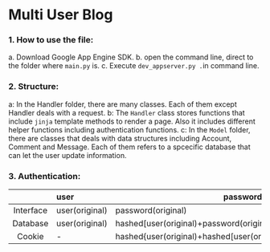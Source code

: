 # Multi User Blog

### 1. How to use the file:

  a. Download Google App Engine SDK.
  b. open the command line, direct to the folder where `main.py` is.
  c. Execute `dev_appserver.py .`in command line.

### 2. Structure:

  a: In the Handler folder, there are many classes. Each of them except Handler deals with a request.
  b: The `Handler` class stores functions that include `jinja` template methods to render a page. Also it includes different helper functions including authentication functions.
  c: In the `Model` folder, there are classes that deals with data structures including Account, Comment and Message. Each of them refers to a spcecific database that can let the user update information.

### 3. Authentication:



|           | user           | password (or cookie)                     |
| :-------: | :------------- | ---------------------------------------- |
| Interface | user(original) | password(original)                       |
| Database  | user(original) | hashed[user(original)+password(original)]+salt0 |
|  Cookie   | -              | hashed{user(original)+hashed[user(original)+password(original)+salt0]}+salt1 |